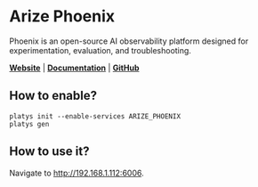 # Arize Phoenix

Phoenix is an open-source AI observability platform designed for experimentation, evaluation, and troubleshooting.

**[Website](https://arize.com/)** | **[Documentation](https://docs.arize.com/phoenix)** | **[GitHub](https://github.com/Arize-ai/phoenix)**

## How to enable?

```
platys init --enable-services ARIZE_PHOENIX
platys gen
```

## How to use it?

Navigate to <http://192.168.1.112:6006>.


